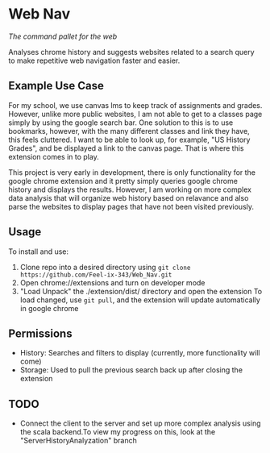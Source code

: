 # Web Nav
*The command pallet for the web*

Analyses chrome history and suggests websites related to a search query to make repetitive web navigation faster and easier. <br>
## Example Use Case
For my school, we use canvas lms to keep track of assignments and grades. However, unlike more public websites, I am not able to get to a classes page simply by using the google search bar. One solution to this is to use bookmarks, however, with the many different classes and link they have, this feels cluttered. I want to be able to look up, for example, "US History Grades", and be displayed a link to the canvas page. That is where this extension comes in to play. 

This project is very early in development, there is only functionality for the google chrome extension and it pretty simply queries google chrome history and displays the results. However, I am working on more complex data analysis that will organize web history based on relavance and also parse the websites to display pages that have not been visited previously. 
## Usage
To install and use:
1. Clone repo into a desired directory using `git clone https://github.com/Feel-ix-343/Web_Nav.git`
2. Open chrome://extensions and turn on developer mode
3. "Load Unpack" the ./extension/dist/ directory and open the extension
To load changed, use `git pull`, and the extension will update automatically in google chrome
## Permissions
- History: Searches and filters to display (currently, more functionality will come)
- Storage: Used to pull the previous search back up after closing the extension
## TODO
- Connect the client to the server and set up more complex analysis using the scala backend.To view my progress on this, look at the "ServerHistoryAnalyzation" branch



